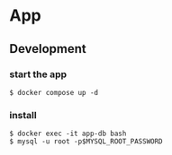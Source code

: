# App

## Development

### start the app

```base
$ docker compose up -d
```


### install

```
$ docker exec -it app-db bash 
$ mysql -u root -p$MYSQL_ROOT_PASSWORD
```
